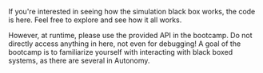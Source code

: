 If you're interested in seeing how the simulation black box works, the code is here. Feel free to explore and see how it all works.

However, at runtime, please use the provided API in the bootcamp. Do not directly access anything in here, not even for debugging! A goal of the bootcamp is to familiarize yourself with interacting with black boxed systems, as there are several in Autonomy.
